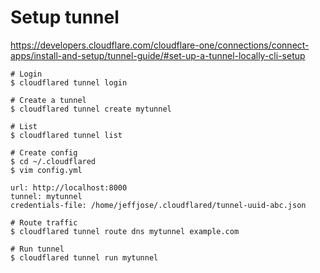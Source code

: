 # Setup tunnel

https://developers.cloudflare.com/cloudflare-one/connections/connect-apps/install-and-setup/tunnel-guide/#set-up-a-tunnel-locally-cli-setup


```
# Login
$ cloudflared tunnel login

# Create a tunnel
$ cloudflared tunnel create mytunnel

# List
$ cloudflared tunnel list

# Create config
$ cd ~/.cloudflared
$ vim config.yml
```

```
url: http://localhost:8000
tunnel: mytunnel
credentials-file: /home/jeffjose/.cloudflared/tunnel-uuid-abc.json
```

```
# Route traffic
$ cloudflared tunnel route dns mytunnel example.com

# Run tunnel
$ cloudflared tunnel run mytunnel
```
